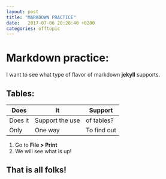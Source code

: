 ```yaml
---
layout: post
title: "MARKDOWN PRACTICE" 
date:   2017-07-06 20:28:40 +0200
categories: offtopic
---
```


# Markdown practice:

I want to see what type of flavor of markdown **jekyll** supports.

## Tables:

| Does | It | Support |
|------|----|---------|
| Does it | Support the use | of tables?|
| Only | One way | To find out |


1. Go to **File > Print**
2. We will see what is up!

## That is all folks!